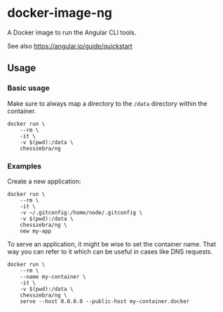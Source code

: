 # docker-image-ng

A Docker image to run the Angular CLI tools.

See also https://angular.io/guide/quickstart

## Usage

### Basic usage
Make sure to always map a directory to the `/data` directory within the container.

```
docker run \
    --rm \
    -it \
    -v $(pwd):/data \
    chesszebra/ng
```

### Examples

Create a new application:

```
docker run \
    --rm \
    -it \
    -v ~/.gitconfig:/home/node/.gitconfig \
    -v $(pwd):/data \
    chesszebra/ng \
    new my-app
```

To serve an application, it might be wise to set the container name. That way you can refer to it which can be useful 
in cases like DNS requests.

```
docker run \
    --rm \
    --name my-container \
    -it \
    -v $(pwd):/data \
    chesszebra/ng \
    serve --host 0.0.0.0 --public-host my-container.docker
```
